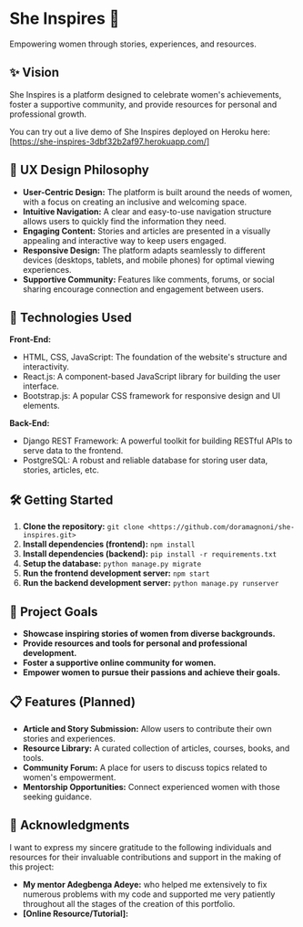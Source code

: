 # She Inspires 🌟

Empowering women through stories, experiences, and resources.

## ✨ Vision

She Inspires is a platform designed to celebrate women's achievements, foster a supportive community, and provide resources for personal and professional growth.

You can try out a live demo of She Inspires deployed on Heroku here: [https://she-inspires-3dbf32b2af97.herokuapp.com/]

## 🎨 UX Design Philosophy

* **User-Centric Design:** The platform is built around the needs of women, with a focus on creating an inclusive and welcoming space.
* **Intuitive Navigation:**  A clear and easy-to-use navigation structure allows users to quickly find the information they need.
* **Engaging Content:**  Stories and articles are presented in a visually appealing and interactive way to keep users engaged.
* **Responsive Design:** The platform adapts seamlessly to different devices (desktops, tablets, and mobile phones) for optimal viewing experiences.
* **Supportive Community:** Features like comments, forums, or social sharing encourage connection and engagement between users.

## 🚀 Technologies Used

**Front-End:**

*   HTML, CSS, JavaScript:  The foundation of the website's structure and interactivity.
*   React.js: A component-based JavaScript library for building the user interface.
*   Bootstrap.js: A popular CSS framework for responsive design and UI elements.

**Back-End:**

*   Django REST Framework:  A powerful toolkit for building RESTful APIs to serve data to the frontend.
*   PostgreSQL: A robust and reliable database for storing user data, stories, articles, etc.

## 🛠️ Getting Started

1.  **Clone the repository:**  `git clone <https://github.com/doramagnoni/she-inspires.git>`
2.  **Install dependencies (frontend):**  `npm install`
3.  **Install dependencies (backend):** `pip install -r requirements.txt`
4.  **Setup the database:** `python manage.py migrate`
5.  **Run the frontend development server:**  `npm start`
6.  **Run the backend development server:**  `python manage.py runserver`

## 🎯 Project Goals

*   **Showcase inspiring stories of women from diverse backgrounds.**
*   **Provide resources and tools for personal and professional development.**
*   **Foster a supportive online community for women.**
*   **Empower women to pursue their passions and achieve their goals.**

## 📋 Features (Planned)

*   **Article and Story Submission:**  Allow users to contribute their own stories and experiences.
*   **Resource Library:**  A curated collection of articles, courses, books, and tools.
*   **Community Forum:** A place for users to discuss topics related to women's empowerment.
*   **Mentorship Opportunities:**  Connect experienced women with those seeking guidance.

## 🙏 Acknowledgments

I want to express my sincere gratitude to the following individuals and resources for their invaluable contributions and support in the making of this project:

*   **My mentor Adegbenga Adeye:** who helped me extensively to fix numerous problems with my code and supported me very patiently throughout all the stages of the creation of this portfolio.
*   **[Online Resource/Tutorial]:**  


